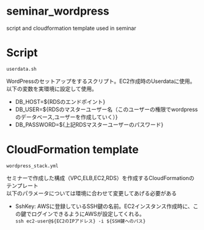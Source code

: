# seminar_wordpress
script and cloudformation template used in seminar

# Script

`userdata.sh`

WordPressのセットアップをするスクリプト。EC2作成時のUserdataに使用。<br>
以下の変数を実環境に設定して使用。

- DB_HOST=${RDSのエンドポイント}
- DB_USER=${RDSのマスターユーザー名（このユーザーの権限でwordpressのデータベース,ユーザーを作成していく）}
- DB_PASSWORD=${上記RDSマスターユーザーのパスワード}

# CloudFormation template

`wordpress_stack.yml`

セミナーで作成した構成（VPC,ELB,EC2,RDS）を作成するCloudFormationのテンプレート<br>
以下のパラメータについては環境に合わせて変更してあげる必要がある

- SshKey: AWSに登録しているSSH鍵の名前。EC2インスタンス作成時に、この鍵でログインできるようにAWSが設定してくれる。<br>`ssh ec2-user@${EC2のIPアドレス} -i ${SSH鍵へのパス}`
